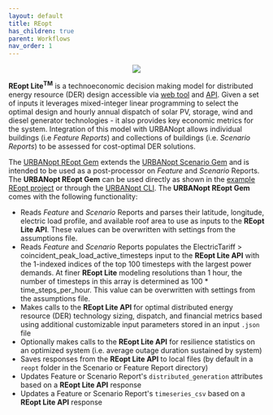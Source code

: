 ```yaml
---
layout: default
title: REopt
has_children: true
parent: Workflows
nav_order: 1
---
```


<div style="text-align:center"><img src="../../doc_files/reopt-lite-logo.png" /></div>

**REopt Lite<sup>TM</sup>** is a technoeconomic decision making model for distributed energy resource (DER) design accessible via [web tool](https://reopt.nrel.gov/tool) and [API](https://developer.nrel.gov/docs/energy-optimization/reopt-v1/). Given a set of inputs it leverages mixed-integer linear programming to select the optimal design and hourly annual dispatch of solar PV, storage, wind and diesel generator technologies - it also provides key economic metrics for the system. Integration of this model with URBANopt allows individual buildings (i.e _Feature Reports_) and collections of buildings (i.e. _Scenario Reports_) to be assessed for cost-optimal DER solutions. 

The [URBANopt REopt Gem](https://github.com/urbanopt/urbanopt-reopt-gem) extends the [URBANopt Scenario Gem](https://github.com/urbanopt/urbanopt-scenario-gem) and is intended to be used as a post-processor on _Feature_ and _Scenario_ Reports. The **URBANopt REopt Gem** can be used directly as shown in the [example REopt project](https://github.com/urbanopt/urbanopt-example-reopt-project) or through the [URBANopt CLI](https://github.com/urbanopt/urbanopt-cli). The **URBANopt REopt Gem**  comes with the following functionality:

- Reads _Feature_ and _Scenario_ Reports and parses their latitude, longitude, electric load profile, and available roof area to use as inputs to the **REopt Lite API**. These values can be overwritten with settings from the assumptions file.
- Reads _Feature_ and _Scenario_ Reports populates the ElectricTariff > coincident_peak_load_active_timesteps input to the **REopt Lite API** with the 1-indexed indices of the top 100 timesteps with the largest power demands. At finer **REopt Lite** modeling resolutions than 1 hour, the number of timesteps in this array is determined as 100 * time_steps_per_hour. This value can be overwritten with settings from the assumptions file.
- Makes calls to the **REopt Lite API** for optimal distributed energy resource (DER) technology sizing, dispatch, and financial metrics based using additional customizable input parameters stored in an input `.json` file
- Optionally makes calls to the **REopt Lite API** for resilience statistics on an optimized system (i.e. average outage duration sustained by system)
- Saves responses from the **REopt Lite API** to local files (by default in a `reopt` folder in the Scenario or Feature Report directory)
- Updates Feature or Scenario Report's `distributed_generation` attributes based on a **REopt Lite API** response
- Updates a Feature or Scenario Report's `timeseries_csv` based on a **REopt Lite API** response
